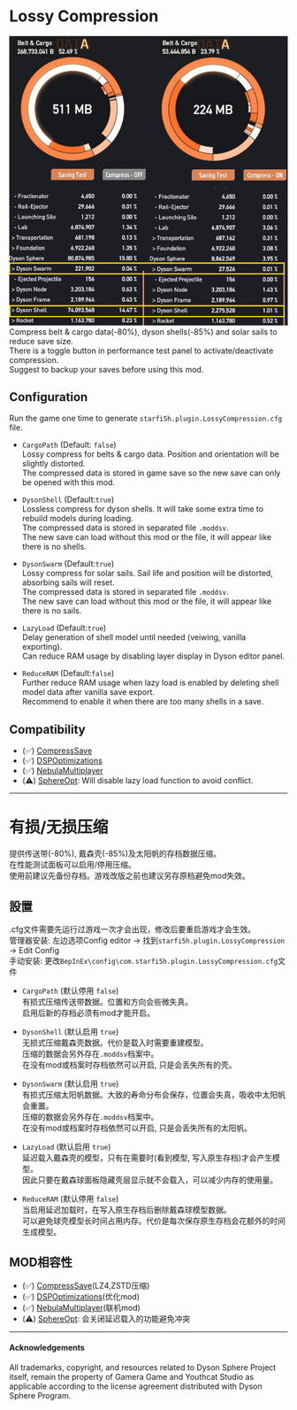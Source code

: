 # Lossy Compression  

![demo](https://raw.githubusercontent.com/starfi5h/DSP_Mod/dev/LossyCompression/img/demo1.jpg)  
Compress belt & cargo data(-80%), dyson shells(-85%) and solar sails to reduce save size.  
There is a toggle button in performance test panel to activate/deactivate compression.  
Suggest to backup your saves before using this mod.   

## Configuration

Run the game one time to generate `starfi5h.plugin.LossyCompression.cfg` file.  

- `CargoPath` (Default: `false`)  
Lossy compress for belts & cargo data. Position and orientation will be slightly distorted.  
The compressed data is stored in game save so the new save can only be opened with this mod.   

- `DysonShell` (Default:`true`)  
Lossless compress for dyson shells. It will take some extra time to rebuild models during loading.  
The compressed data is stored in separated file `.moddsv`.  
The new save can load without this mod or the file, it will appear like there is no shells.  

- `DysonSwarm` (Default:`true`)  
Lossy compress for solar sails. Sail life and position will be distorted, absorbing sails will reset.   
The compressed data is stored in separated file `.moddsv`.  
The new save can load without this mod or the file, it will appear like there is no sails.  

- `LazyLoad` (Default:`true`)  
Delay generation of shell model until needed (veiwing, vanilla exporting).  
Can reduce RAM usage by disabling layer display in Dyson editor panel.  

- `ReduceRAM` (Default:`false`)  
Further reduce RAM usage when lazy load is enabled by deleting shell model data after vanilla save export.  
Recommend to enable it when there are too many shells in a save.  

## Compatibility  

- (✅) [CompressSave](https://dsp.thunderstore.io/package/soarqin/CompressSave/)  
- (✅) [DSPOptimizations](https://dsp.thunderstore.io/package/Selsion/DSPOptimizations/)  
- (✅) [NebulaMultiplayer](https://dsp.thunderstore.io/package/nebula/NebulaMultiplayerMod/)  
- (⚠️) [SphereOpt](https://dsp.thunderstore.io/package/Andy/SphereOpt/): Will disable lazy load function to avoid conflict.  

----
# 有损/无损压缩

提供传送带(-80%), 戴森壳(-85%)及太阳帆的存档数据压缩。  
在性能测试面板可以启用/停用压缩。  
使用前建议先备份存档。游戏改版之前也建议另存原档避免mod失效。  

## 設置
.cfg文件需要先运行过游戏一次才会出现，修改后要重启游戏才会生效。  
管理器安装: 左边选项Config editor -> 找到`starfi5h.plugin.LossyCompression` -> Edit Config  
手动安装: 更改`BepInEx\config\com.starfi5h.plugin.LossyCompression.cfg`文件  
  
- `CargoPath` (默认停用 `false`)  
有损式压缩传送带数据。位置和方向会些微失真。   
启用后新的存档必须有mod才能开启。   

- `DysonShell` (默认启用 `true`)  
无损式压缩戴森壳数据。代价是载入时需要重建模型。  
压缩的数据会另外存在`.moddsv`档案中。  
在没有mod或档案时存档依然可以开启, 只是会丢失所有的壳。  

- `DysonSwarm` (默认启用 `true`)  
有损式压缩太阳帆数据。大致的寿命分布会保存，位置会失真，吸收中太阳帆会重置。  
压缩的数据会另外存在`.moddsv`档案中。  
在没有mod或档案时存档依然可以开启, 只是会丢失所有的太阳帆。  

- `LazyLoad` (默认启用 `true`)  
延迟载入戴森壳的模型，只有在需要时(看到模型, 写入原生存档)才会产生模型。  
因此只要在戴森球面板隐藏壳层显示就不会载入，可以减少内存的使用量。  

- `ReduceRAM` (默认停用 `false`)  
当启用延迟加载时，在写入原生存档后删除戴森球模型数据。  
可以避免球壳模型长时间占用内存。代价是每次保存原生存档会花额外的时间生成模型。  

## MOD相容性  

- (✅) [CompressSave](https://dsp.thunderstore.io/package/soarqin/CompressSave/)(LZ4,ZSTD压缩)  
- (✅) [DSPOptimizations](https://dsp.thunderstore.io/package/Selsion/DSPOptimizations/)(优化mod)  
- (✅) [NebulaMultiplayer](https://dsp.thunderstore.io/package/nebula/NebulaMultiplayerMod/)(联机mod)  
- (⚠️) [SphereOpt](https://dsp.thunderstore.io/package/Andy/SphereOpt/): 会关闭延迟载入的功能避免冲突   

----

#### Acknowledgements
All trademarks, copyright, and resources related to Dyson Sphere Project itself, remain the property of Gamera Game and Youthcat Studio as applicable according to the license agreement distributed with Dyson Sphere Program.  